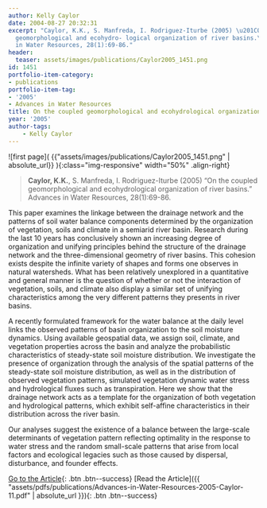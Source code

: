 ```yaml
---
author: Kelly Caylor
date: 2004-08-27 20:32:31
excerpt: "Caylor, K.K., S. Manfreda, I. Rodriguez-Iturbe (2005) \u201COn the coupled
  geomorphological and ecohydro- logical organization of river basins.\u201D Advances
  in Water Resources, 28(1):69-86."
header:
  teaser: assets/images/publications/Caylor2005_1451.png
id: 1451
portfolio-item-category:
- publications
portfolio-item-tag:
- '2005'
- Advances in Water Resources
title: On the coupled geomorphological and ecohydrological organization of river basins
year: '2005'
author-tags:
    - Kelly Caylor
---
```


![first page]( {{"assets/images/publications/Caylor2005_1451.png" | absolute_url}} ){:class="img-responsive" width="50%" .align-right}

> **Caylor, K.K.**, S. Manfreda, I. Rodriguez-Iturbe (2005) “On the coupled geomorphological and ecohydrological organization of river basins.” Advances in Water Resources, 28(1):69-86.


This paper examines the linkage between the drainage network and the patterns of soil water balance components determined by the organization of vegetation, soils and climate in a semiarid river basin. Research during the last 10 years has conclusively shown an increasing degree of organization and unifying principles behind the structure of the drainage network and the three-dimensional geometry of river basins. This cohesion exists despite the infinite variety of shapes and forms one observes in natural watersheds. What has been relatively unexplored in a quantitative and general manner is the question of whether or not the interaction of vegetation, soils, and climate also display a similar set of unifying characteristics among the very different patterns they presents in river basins. 

A recently formulated framework for the water balance at the daily level links the observed patterns of basin organization to the soil moisture dynamics. Using available geospatial data, we assign soil, climate, and vegetation properties across the basin and analyze the probabilistic characteristics of steady-state soil moisture distribution. We investigate the presence of organization through the analysis of the spatial patterns of the steady-state soil moisture distribution, as well as in the distribution of observed vegetation patterns, simulated vegetation dynamic water stress and hydrological fluxes such as transpiration. Here we show that the drainage network acts as a template for the organization of both vegetation and hydrological patterns, which exhibit self-affine characteristics in their distribution across the river basin. 

Our analyses suggest the existence of a balance between the large-scale determinants of vegetation pattern reflecting optimality in the response to water stress and the random small-scale patterns that arise from local factors and ecological legacies such as those caused by dispersal, disturbance, and founder effects.


[Go to the Article](http://dx.doi.org/10.1029/2004GL020260){: .btn .btn--success} [Read the Article]({{ "assets/pdfs/publications/Advances-in-Water-Resources-2005-Caylor-11.pdf" | absolute_url }}){: .btn .btn--success}